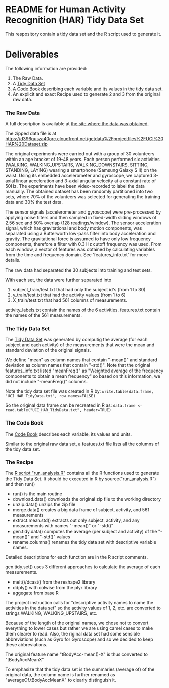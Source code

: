 README for Human Activity Recognition (HAR) Tidy Data Set
===========

This respository contain a tidy data set and the R script used to generate it. 


Deliverables
====================

The following information are provided:

1. The Raw Data.
2. A [Tidy Data Set](https://github.com/josephhu/GetdataProject/blob/master/UCI_HAR_TidyData.txt) 
3. A [Code Book](https://github.com/josephhu/GetdataProject/blob/master/UCI_HAR_CodeBook.txt) describing each variable and its values in the tidy data set.  
4. An explicit and exact Recipe used to generate 2 and 3 from the original raw data.


### The Raw Data

A full description is available at [the site where the data was obtained](http://archive.ics.uci.edu/ml/datasets/Human+Activity+Recognition+Using+Smartphones).

The zipped data file is at https://d396qusza40orc.cloudfront.net/getdata%2Fprojectfiles%2FUCI%20HAR%20Dataset.zip 


The original experiments were carried out with a group of 30 volunteers within an age bracket of 19-48 years. 
Each person performed six activities (WALKING, WALKING_UPSTAIRS, WALKING_DOWNSTAIRS, SITTING, STANDING, LAYING) wearing a smartphone (Samsung Galaxy S II) on the waist. 
Using its embedded accelerometer and gyroscope, we captured 3-axial linear acceleration and 3-axial angular velocity at a constant rate of 50Hz. 
The experiments have been video-recorded to label the data manually. 
The obtained dataset has been randomly partitioned into two sets, where 70% of the volunteers was selected for generating the training data and 30% the test data. 

The sensor signals (accelerometer and gyroscope) were pre-processed by applying noise filters and then sampled in fixed-width sliding windows of 2.56 sec and 50% overlap (128 readings/window). The sensor acceleration signal, which has gravitational and body motion components, was separated using a Butterworth low-pass filter into body acceleration and gravity. The gravitational force is assumed to have only low frequency components, therefore a filter with 0.3 Hz cutoff frequency was used. From each window, a vector of features was obtained by calculating variables from the time and frequency domain. See 'features_info.txt' for more details. 

The raw data had separated the 30 subjects into training and test sets.

With each set, the data were further separated into 

1. subject_train/test.txt that had only the subject id's (from 1 to 30)
2. y_train/test.txt that had the activity values (from 1 to 6)
3. X_train/test.txt that had 561 columns of measurements.

activity_labels.txt contain the names of the 6 activities.
features.txt contain the names of the 561 measurements.


### The Tidy Data Set

The [Tidy Data Set](https://github.com/josephhu/GetdataProject/blob/master/UCI_HAR_TidyData.txt) was generated by computig the average (for each subject and each activity)
of the measurements that were the mean and standard deviation of the original signals.

We define "mean" as column names that contain "-mean()" and standard deviation as column names that contain "-std()".
Note that the original features_info.txt listed "meanFreq()" as "Weighted average of the frequency components to obtain a mean frequency" 
so based on this information, we did not include "-meanFreq()" columns.

Note the tidy data set file was created in R by: 
`write.table(data.frame, "UCI_HAR_TidyData.txt", row.names=FALSE)`

So the original data frame can be recreated in R as:
`data.frame <- read.table("UCI_HAR_TidyData.txt", header=TRUE)`


### The Code Book

The [Code Book](https://github.com/josephhu/GetdataProject/blob/master/UCI_HAR_CodeBook.txt) describes each variable, its values and units.

Similar to the original raw data set, a featues.txt file lists all the columns of the tidy data set.

### The Recipe

The [R script "run_analysis.R"](https://github.com/josephhu/GetdataProject/blob/master/run_analysis.R) contains all the R functions used to generate the Tidy Data Set.
It should be executed in R by source("run_analysis.R") and then run()

* run() is the main routine
* download.data() downloads the original zip file to the working directory
* unzip.data() unzips the zip file
* merge.data() creates a big data frame of subject, activity, and 561 measurements
* extract.mean.std() extracts out only subject, activity, and any measurements with names "-mean()" or "-std()"
* gen.tidy.data() computes the average (per subject and activity) of the "-mean()" and "-std()" values
* rename.columns() renames the tidy data set with descriptive variable names.

Detailed descriptions for each function are in the R script comments. 

gen.tidy.set() uses 3 different approaches to calculate the average of each measurements.

* melt()/dcast() from the reshape2 library
* ddply() with colwise from the plyr library
* aggegate from base R

The project instruction calls for "descriptive activity names to name the activities in the data set" so the activity values of 1, 2, etc. are converted to strings WALKING, WALKING_UPSTAIRS, etc.

Because of the length of the original names, we chose not to convert everything to lower cases but rather we are using camel cases to make them clearer to read.
Also, the riginal data set had some sensible abbreviations (such as Gyro for Gyroscope) and so we decided to keep these abbreviations.

The original feature name "tBodyAcc-mean()-X" is thus converted to "tBodyAccMeanX"

To emphasize that the tidy data set is the summaries (average of) of the original data, the column name is further renamed as "averageOf.tBodyAccMeanX" to clearly distinguish it. 






